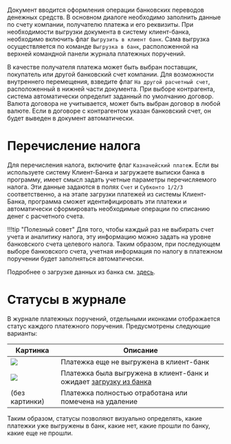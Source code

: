 ﻿Документ вводится оформления операции банковских переводов денежных средств. В основном диалоге необходимо заполнить данные по счету компании, получателю платежа и его реквизиты. При необходимости выгрузки документа в систему клиент-банка, необходимо включить флаг `Выгрузить в клиент банк`. Сама выгрузка осуществляется по команде `Выгрузка в банк`, расположенной на верхней командной панели журнала платежных поручений.

В качестве получателя платежа может быть выбран поставщик, покупатель или другой банковский счет компании. Для возможности внутреннего перемещения, взведите флаг `На другой расчетный счет`, расположенный в нижней части документа. При выборе контрагента, система  автоматически определит заданный по умолчанию договор. Валюта договора не учитывается, может быть выбран договор в любой валюте. Если в договоре с контрагентом указан банковский счет, он будет выведен в документ автоматически.

# Перечисление налога

Для перечисления налога, включите флаг `Казначейский платеж`. Если вы используете систему Клиент-Банка и загружаете выписки банка в программу, имеет смысл задать учетные параметры перечисляемого налога. Эти данные задаются в полях `Счет` и `Субконто 1/2/3` соответственно, а на этапе загрузки платежей из системы Клиент-Банка, программа сможет идентифицировать эти платежи и автоматически сформировать необходимые операции по списанию денег с расчетного счета.

!!!tip "Полезный совет"
    Для того, чтобы каждый раз не выбирать счет учета и аналитику налога, эту информацию можно задать на уровне банковского счета целевого налога. Таким образом, при последующем выборе банковского счета, учетная информация по налогу в платежном поручении будет заполняться автоматически.

Подробнее о загрузке данных из банка см. [здесь](/d/LoadPayments).

# Статусы в журнале

В журнале платежных поручений, отдельными иконками отображается статус каждого платежного поручения. Предусмотрены следующие варианты:

|Картинка|Описание|
|--|--|
|![](/img/payment_order_unload.png)|Платежка еще не выгружена в клиент-банк|
|![](/img/payment_order_download.png)|Платежка была выгружена в клиент-банк и ожидает [загрузку из банка](/d/LoadPayments)|
|(без картинки)|Платежка полностью отработана или помечена на удаление|

Таким образом, статусы позволяют визуально определять, какие платежки уже выгружены в банк, какие нет, какие прошли по банку, какие еще не прошли.